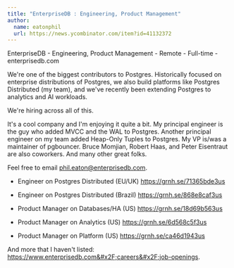 ```yaml
---
title: "EnterpriseDB : Engineering, Product Management"
author:
  name: eatonphil
  url: https://news.ycombinator.com/item?id=41132372
---
```

EnterpriseDB - Engineering, Product Management - Remote - Full-time - enterprisedb.com

We&#x27;re one of the biggest contributors to Postgres. Historically focused on enterprise distributions of Postgres, we also build platforms like Postgres Distributed (my team), and we&#x27;ve recently been extending Postgres to analytics and AI workloads.

We&#x27;re hiring across all of this.

It&#x27;s a cool company and I&#x27;m enjoying it quite a bit. My principal engineer is the guy who added MVCC and the WAL to Postgres. Another principal engineer on my team added Heap-Only Tuples to Postgres. My VP is&#x2F;was a maintainer of pgbouncer. Bruce Momjian, Robert Haas, and Peter Eisentraut are also coworkers. And many other great folks.

Feel free to email phil.eaton@enterprisedb.com.

- Engineer on Postgres Distributed (EU&#x2F;UK) <a href="https:&#x2F;&#x2F;grnh.se&#x2F;71365bde3us" rel="nofollow">https:&#x2F;&#x2F;grnh.se&#x2F;71365bde3us</a>

- Engineer on Postgres Distributed (Brazil) <a href="https:&#x2F;&#x2F;grnh.se&#x2F;868e8caf3us" rel="nofollow">https:&#x2F;&#x2F;grnh.se&#x2F;868e8caf3us</a>

- Product Manager on Databases&#x2F;HA (US) <a href="https:&#x2F;&#x2F;grnh.se&#x2F;18d69b563us" rel="nofollow">https:&#x2F;&#x2F;grnh.se&#x2F;18d69b563us</a>

- Product Manager on Analytics (US) <a href="https:&#x2F;&#x2F;grnh.se&#x2F;6d568c5f3us" rel="nofollow">https:&#x2F;&#x2F;grnh.se&#x2F;6d568c5f3us</a>

- Product Manager on Platform (US) <a href="https:&#x2F;&#x2F;grnh.se&#x2F;ca46d1943us" rel="nofollow">https:&#x2F;&#x2F;grnh.se&#x2F;ca46d1943us</a>

And more that I haven&#x27;t listed: <a href="https:&#x2F;&#x2F;www.enterprisedb.com&#x2F;careers&#x2F;job-openings" rel="nofollow">https:&#x2F;&#x2F;www.enterprisedb.com&#x2F;careers&#x2F;job-openings</a>.
